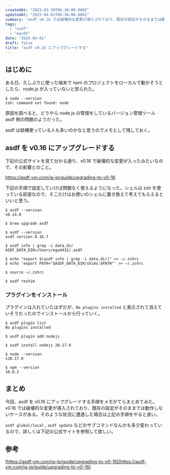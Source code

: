 ```yaml
---
createdAt: "2025-03-30T06:30:00.000Z"
updatedAt: "2025-04-01T09:36:00.000Z"
summary: "asdf v0.16 では破壊的な変更が導入されており、既存の設定がそのままでは動作しなかったので、アップグレード手順をメモがてらまとめてみた"
tags:
  - "asdf"
  - "macOS"
date: "2025-04-01"
draft: false
title: "asdf v0.16 にアップグレードする"
---
```


## はじめに

ある日、久しぶりに使った端末で npm のプロジェクトをローカルで動かそうとしたら、node.js が入っていないと怒られた。

```shell
$ node --version
zsh: command not found: node
```

原因を調べると、どうやら node.js の管理をしているバージョン管理ツール asdf 側の問題のようだった。

asdf は結構使っている人も多いのかなと思うのでメモとして残しておく。

## asdf を v0.16 にアップグレードする

下記の公式サイトを見て分かる通り、v0.16 で破壊的な変更が入ったみたいなので、その影響とのこと。

https://asdf-vm.com/ja-jp/guide/upgrading-to-v0-16

下記の手順で設定していけば問題なく使えるようになった。シェルは zsh を使っている前提なので、そこだけはお使いのシェルに置き換えて考えてもらえるといいと思う。

```shell
$ asdf --version
v0.14.0

$ brew upgrade asdf

$ asdf --version
asdf version 0.16.7

$ asdf info | grep -i data_dir
ASDF_DATA_DIR=/Users/ega4432/.asdf

$ echo "export $(asdf info | grep -i data_dir)" >> ~/.zshrc
$ echo 'export PATH="$ASDF_DATA_DIR/shims:$PATH"' >> ~/.zshrc

$ source ~/.zshrc

$ asdf reshim
```

### プラグインをインストール

プラグインは入れていたはずだが、`No plugins installed` と表示されて消えていそうだったのでインストールから行っていく。

```shell
$ asdf plugin list
No plugins installed

$ asdf plugin add nodejs

$ asdf install nodejs 20.17.0

$ node --version
v20.17.0

$ npm --version
10.8.2
```

## まとめ

今回、asdf を v0.16 にアップグレードする手順をメモがてらまとめてみた。v0.16 では破壊的な変更が導入されており、既存の設定がそのままでは動作しないケースがある。そのような状況に遭遇した場合は上記の手順をやると良い。

`asdf global/local` , `asdf update` などのサブコマンドなんかも多少変わっているので、詳しくは下記の公式サイトを参照して欲しい。

## 参考

[https://asdf-vm.com/ja-jp/guide/upgrading-to-v0-16](https://asdf-vm.com/ja-jp/guide/upgrading-to-v0-16)
